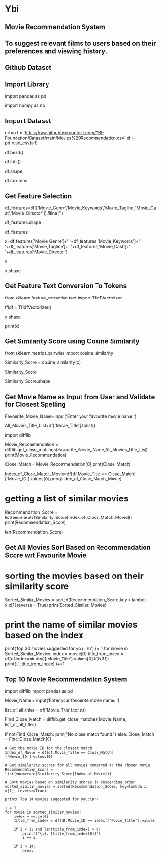# Ybi

## Movie Recommendation System

 ## To suggest relevant films to users based on their preferences and viewing history.

## Github Dataset

## Import Library

import pandas as pd

import numpy as np

## Import Dataset




url=url = 'https://raw.githubusercontent.com/YBI-Foundation/Dataset/main/Movies%20Recommendation.csv'
df = pd.read_csv(url)

df.head()

df.info()

df.shape

df.columns

## Get Feature Selection


df_features=df[['Movie_Genre','Movie_Keywords','Movie_Tagline','Movie_Cast','Movie_Director']].fillna('')

df_features.shape

df_features

x=df_features['Movie_Genre']+' '+df_features['Movie_Keywords']+' '+df_features['Movie_Tagline']+' '+df_features['Movie_Cast']+' '+df_features['Movie_Director']

x

x.shape

## Get Feature Text Conversion To Tokens

from sklearn.feature_extraction.text import TfidfVectorizer

tfidf = TfidfVectorizer()

x.shape

print(x)

## Get Similarity Score using Cosine Similarity

from sklearn.metrics.pairwise import cosine_similarity

Similarity_Score = cosine_similarity(x)

Similarity_Score

Similarity_Score.shape

## Get Movie Name as Input from User and Validate for Closest Spelling

Favourite_Movie_Name=input('Enter your favourite movie name:')

All_Movies_Title_List=df['Movie_Title'].tolist()

import difflib

Movie_Recommendation = difflib.get_close_matches(Favourite_Movie_Name,All_Movies_Title_List)
print(Movie_Recommendation)

Close_Match = Movie_Recommendation[0]
print(Close_Match)

Index_of_Close_Match_Movie=df[df.Movie_Title == Close_Match]['Movie_ID'].values[0]
print(Index_of_Close_Match_Movie)

# getting a list of similar movies
Recommendation_Score = list(enumerate(Similarity_Score[Index_of_Close_Match_Movie]))
print(Recommendation_Score)

len(Recommendation_Score)

## Get All Movies Sort Based on Recommendation Score wrt Favourite Movie

# sorting the movies based on their similarity score
Sorted_Similar_Movies = sorted(Recommendation_Score,key = lambda x:x[1],reverse = True)
print(Sorted_Similar_Movies)

# print the name of similar movies based on the index
print('top 30 movies suggested for you : \n')
i = 1
for movie in Sorted_Similar_Movies:
    index = movie[0]
    title_from_index = df[df.index==index]['Movie_Title'].values[0]
    if(i<31):
        print(i,'.',title_from_index)
        i+=1

## Top 10 Movie Recommendation System

import difflib
import pandas as pd

Movie_Name = input('Enter your favourite movie name: ')

list_of_all_titles = df['Movie_Title'].tolist()

Find_Close_Match = difflib.get_close_matches(Movie_Name, list_of_all_titles)

if not Find_Close_Match:
    print("No close match found.")
else:
    Close_Match = Find_Close_Match[0]

    # Get the movie ID for the closest match
    Index_of_Movie = df[df.Movie_Title == Close_Match]['Movie_ID'].values[0]

    # Get similarity scores for all movies compared to the chosen movie
    Recommendation_Score = list(enumerate(Similarity_Score[Index_of_Movie]))

    # Sort movies based on similarity scores in descending order
    sorted_similar_movies = sorted(Recommendation_Score, key=lambda x: x[1], reverse=True)

    print('Top 10 movies suggested for you:\n')

    i = 1
    for movie in sorted_similar_movies:
        index = movie[0]
        title_from_index = df[df.Movie_ID == index]['Movie_Title'].values

        if i < 11 and len(title_from_index) > 0:
            print(f"{i}. {title_from_index[0]}")
            i += 1

        if i > 10:
            break

